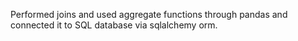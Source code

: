 Performed joins and used aggregate functions through pandas and connected it to SQL database via sqlalchemy orm.
